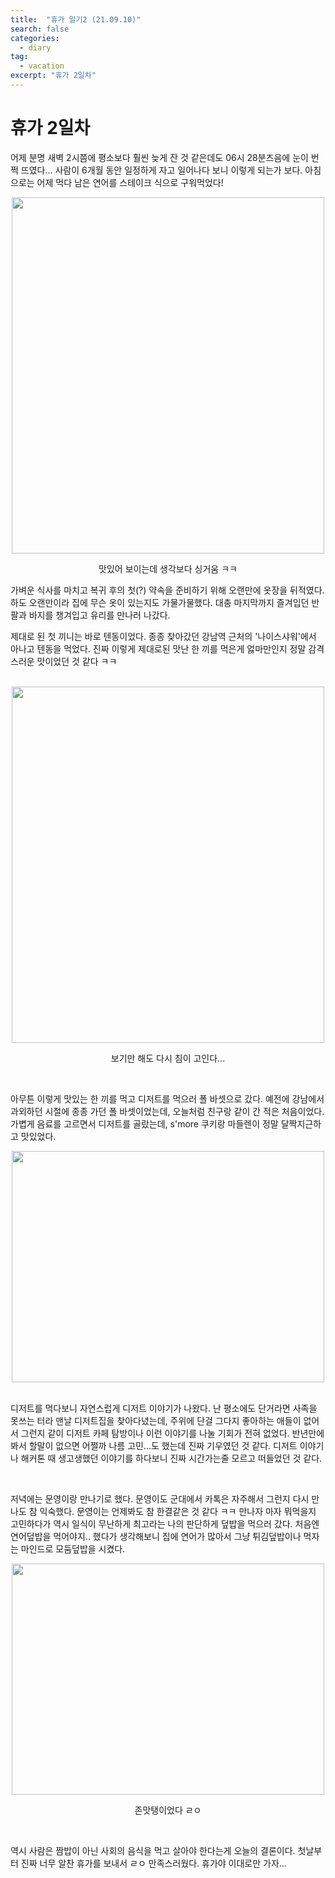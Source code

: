 ```yaml
---
title:  "휴가 일기2 (21.09.10)"
search: false
categories: 
  - diary
tag:
  - vacation
excerpt: "휴가 2일차"
---
```


# 휴가 2일차

어제 분명 새벽 2시쯤에 평소보다 훨씬 늦게 잔 것 같은데도 06시 28분즈음에 눈이 번쩍 뜨였다... 사람이 6개월 동안 일정하게 자고 일어나다 보니 이렇게 되는가 보다. 아침으로는 어제 먹다 남은 연어를 스테이크 식으로 구워먹었다!  

<center>
<img src= "https://user-images.githubusercontent.com/68508521/133478232-55b3244c-5353-4d26-873e-ac9a8c570ca1.png" width="500" height="570">  

 맛있어 보이는데 생각보다 싱거움 ㅋㅋ
</center>

 가벼운 식사를 마치고 복귀 후의 첫(?) 약속을 준비하기 위해 오랜만에 옷장을 뒤적였다. 하도 오랜만이라 집에 무슨 옷이 있는지도 가물가물했다. 대충 마지막까지 즐겨입던 반팔과 바지를 챙겨입고 유리를 만나러 나갔다.  

제대로 된 첫 끼니는 바로 텐동이었다. 종종 찾아갔던 강남역 근처의 '나이스샤워'에서 아나고 텐동을 먹었다. 진짜 이렇게 제대로된 맛난 한 끼를 먹은게 엃마만인지 정말 감격스러운 맛이었던 것 같다 ㅋㅋ  

<br/>

<center>
<img src= "https://user-images.githubusercontent.com/68508521/133474911-8646299e-f64a-481e-82ad-2acc5acb7d63.jpg" width="500" height="570">  
 
 
 보기만 해도 다시 침이 고인다... 
</center>

 
<br/>

 아무튼 이렇게 맛있는 한 끼를 먹고 디저트를 먹으러 폴 바셋으로 갔다. 예전에 강남에서 과외하던 시절에 종종 가던 폴 바셋이었는데, 오늘처럼 친구랑 같이 간 적은 처음이었다.  
 가볍게 음료를 고르면서 디저트를 골랐는데, s'more 쿠키랑 마들렌이 정말 달짝지근하고 맛있었다. 


<center>
<img src= "https://user-images.githubusercontent.com/68508521/133476074-f95a0462-4448-4000-984c-1980c3bd61f5.png" width="500" height="370">
</center>

<br>
 
 디저트를 먹다보니 자연스럽게 디저트 이야기가 나왔다. 난 평소에도 단거라면 사족을 못쓰는 터라 맨날 디저트집을 찾아다녔는데, 주위에 단걸 그다지 좋아하는 애들이 없어서 그런지 같이 디저트 카페 탐방이나 이런 이야기를 나눌 기회가 전혀 없었다. 반년만에 봐서 할말이 없으면 어쩔까 나름 고민...도 했는데 진짜 기우였던 것 같다. 디저트 이야기나 해커톤 때 생고생했던 이야기를 하다보니 진짜 시간가는줄 모르고 떠들었던 것 같다.  

<br/>

저녁에는 문영이랑 만나기로 했다. 문영이도 군대에서 카톡은 자주해서 그런지 다시 만나도 참 익숙했다. 문영이는 언제봐도 참 한결같은 것 같다 ㅋㅋ 만나자 마자 뭐먹을지 고민하다가 역시 일식이 무난하게 최고라는 나의 판단하게 덮밥을 먹으러 갔다. 처음엔 연어덮밥을 먹어야지.. 했다가 생각해보니 집에 연어가 많아서 그냥 튀김덮밥이나 먹자는 마인드로 모둠덮밥을 시켰다. 

<center>
<img src= "https://user-images.githubusercontent.com/68508521/133476823-36cd9c2f-7737-4ca7-8725-b3dee8a3531f.png" width="500" height="370">


존맛탱이었다 ㄹㅇ
</center>

<br>

역시 사람은 짬밥이 아닌 사회의 음식을 먹고 살아야 한다는게 오늘의 결론이다. 첫날부터 진짜 너무 알찬 휴가를 보내서 ㄹㅇ 만족스러웠다. 휴가야 이대로만 가자...
